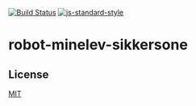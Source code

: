 [![Build Status](https://travis-ci.org/telemark/robot-minelev-sikkersone.svg?branch=master)](https://travis-ci.org/telemark/robot-minelev-sikkersone)
[![js-standard-style](https://img.shields.io/badge/code%20style-standard-brightgreen.svg?style=flat)](https://github.com/feross/standard)

# robot-minelev-sikkersone

## License

[MIT](LICENSE)
